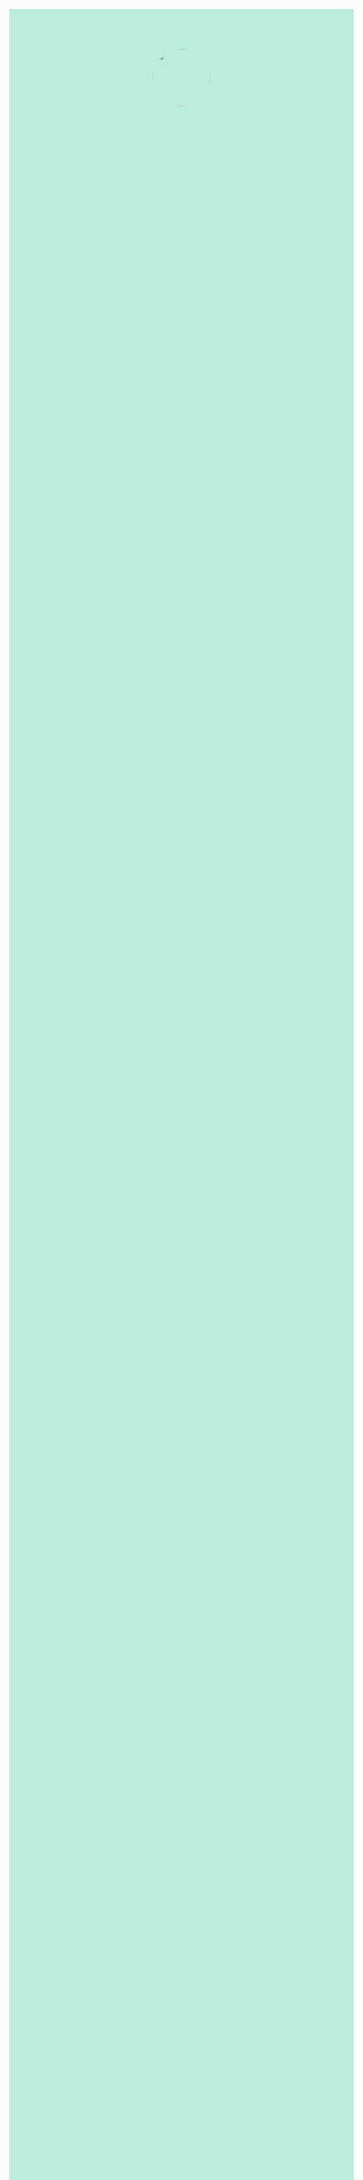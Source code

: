 <!DOCTYPE html>
<html lang="en">
<head>
   <meta charset="UTF-8">
   <meta name="viewport" content="width=device-width, initial-scale=1.0">
   <title>Document</title>
   <style>
      body
      {
          background: rgb(187, 236, 220);
          display: flex;
          justify-content: center; 
          margin-top: 200px;
      }
      img
      {
          width: 100px; 
          height: 100px;
          border-radius: 50%;
          margin: 20px;
      } 
  </style>
</head>
<body>
   <img src="taixuong.jpg" alt = "">
</body>
</html>
